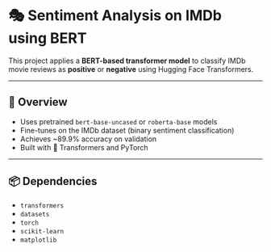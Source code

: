 # 🎭 Sentiment Analysis on IMDb using BERT

This project applies a **BERT-based transformer model** to classify IMDb movie reviews as **positive** or **negative** using Hugging Face Transformers.

---

## 🧠 Overview

- Uses pretrained `bert-base-uncased` or `roberta-base` models
- Fine-tunes on the IMDb dataset (binary sentiment classification)
- Achieves ~89.9% accuracy on validation
- Built with 🤗 Transformers and PyTorch 

---

## 📦 Dependencies

- `transformers`
- `datasets`
- `torch` 
- `scikit-learn`
- `matplotlib` 



